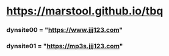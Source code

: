 # https://marstool.github.io/tbq

### dynsite00 = "https://www.jjj123.com"
### dynsite01 = "https://mp3s.jjj123.com"
